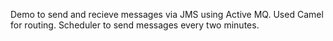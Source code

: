 Demo to send and recieve messages via JMS using Active MQ. Used Camel for routing. Scheduler to send messages every two minutes.
